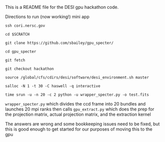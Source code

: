 This is a README file for the DESI gpu hackathon code.

Directions to run (now working!) mini app

`ssh cori.nersc.gov`

`cd $SCRATCH`

`git clone https://github.com/sbailey/gpu_specter/`

`cd gpu_specter`

`git fetch`

`git checkout hackathon`

`source /global/cfs/cdirs/desi/software/desi_environment.sh master`

`salloc -N 1 -t 30 -C haswell -q interactive`

`time srun -u -n 20 -c 2 python -u wrapper_specter.py -o test.fits`

`wrapper_specter.py` which divides the ccd frame into 20 bundles and launches
20 mpi ranks then calls `gpu_extract.py` which does the prep for the projection
matrix, actual projection matrix, and the extraction kernel

The answers are wrong and some bookkeeping issues need to be fixed, but this is
good enough to get started for our purposes of moving this to the gpu
